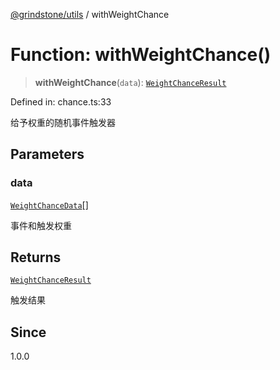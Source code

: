 [@grindstone/utils](../globals.md) / withWeightChance

# Function: withWeightChance()

> **withWeightChance**(`data`): [`WeightChanceResult`](../interfaces/WeightChanceResult.md)

Defined in: chance.ts:33

给予权重的随机事件触发器

## Parameters

### data

[`WeightChanceData`](../interfaces/WeightChanceData.md)[]

事件和触发权重

## Returns

[`WeightChanceResult`](../interfaces/WeightChanceResult.md)

触发结果

## Since

1.0.0
